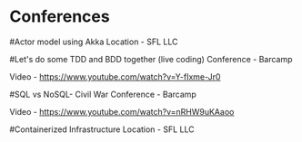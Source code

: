 # Conferences
#Actor model using Akka
Location - SFL LLC

#Let's do some TDD and BDD together (live coding)
Conference - Barcamp

Video - https://www.youtube.com/watch?v=Y-fIxme-Jr0

#SQL vs NoSQL- Civil War
Conference - Barcamp

Video - https://www.youtube.com/watch?v=nRHW9uKAaoo

#Containerized Infrastructure
Location - SFL LLC